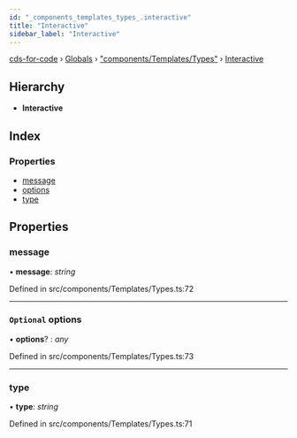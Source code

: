 ```yaml
---
id: "_components_templates_types_.interactive"
title: "Interactive"
sidebar_label: "Interactive"
---
```


[cds-for-code](../index.md) › [Globals](../globals.md) › ["components/Templates/Types"](../modules/_components_templates_types_.md) › [Interactive](_components_templates_types_.interactive.md)

## Hierarchy

* **Interactive**

## Index

### Properties

* [message](_components_templates_types_.interactive.md#message)
* [options](_components_templates_types_.interactive.md#optional-options)
* [type](_components_templates_types_.interactive.md#type)

## Properties

###  message

• **message**: *string*

Defined in src/components/Templates/Types.ts:72

___

### `Optional` options

• **options**? : *any*

Defined in src/components/Templates/Types.ts:73

___

###  type

• **type**: *string*

Defined in src/components/Templates/Types.ts:71
